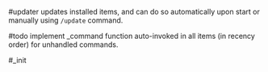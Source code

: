 #updater updates installed items, and can do so automatically upon start or manually using `/update` command.

#todo implement _command function auto-invoked in all items (in recency order) for unhandled commands.

#_init
